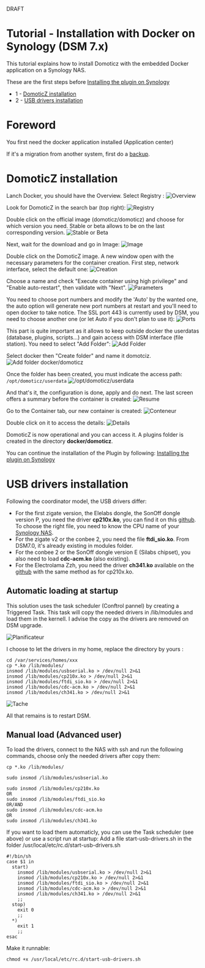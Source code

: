DRAFT


# Tutorial - Installation with Docker on Synology (DSM 7.x)

This tutorial explains how to install Domoticz with the embedded Docker application on a Synology NAS.

These are the first steps before [Installing the plugin on Synology](Plugin_Installation.md#3---installation-running-on-synology-nas)
* 1 - [DomoticZ installation](#DomoticZ-installation)
* 2 - [USB drivers installation](#USB-drivers-installation)

# Foreword
You first need the docker application installed (Application center)

If it's a migration from another system, first do a [backup](Plugin_Backup.md).


# DomoticZ installation

Lanch Docker, you should have the Overview.
Select Registry :
![Overview](Images/EN_Synology_Docker_Install_Home.png)


Look for DomoticZ in the search bar (top right):
![Registry](Images/EN_Synology_Docker_Install_Registre_1.png)


Double click on the official image (domoticz/domoticz) and choose for which version you need. Stable or beta allows to be on the last corresponding version.
![Stable or Beta](Images/EN_Synology_Docker_Install_Registre_2.png)


Next, wait for the download and go in Image:
![Image](Images/EN_Synology_Docker_Install_Image.png)


Double click on the DomoticZ image. A new window open with the necessary parameters for the container creation. First step, network interface, select the default one:
![Creation](Images/EN_Synology_Docker_Install_Creation_Conteneur.png)

Choose a name and check "Execute container using high privilege" and "Enable auto-restart", then validate with "Next".
![Parameters](Images/EN_Synology_Docker_Install_Param_1.png)

You need to choose port numbers and modify the 'Auto' by the wanted one, the auto option will generate new port numbers at restart and you'll need to open docker to take notice.
The SSL port 443 is currently used by DSM, you need to choose another one (or let Auto if you don't plan to use it):
![Ports](Images/EN_Synology_Docker_Install_Ports.png)

This part is quite important as it allows to keep outside docker the userdatas (database, plugins, scripts...) and gain access with DSM interface (file station). You need to select "Add Folder":
![Add Folder](Images/EN_Synology_Docker_Install_Param_Volume_1.png)


Select docker then "Create folder" and name it domotciz.
![Add folder docker/domoticz](Images/EN_Synology_Docker_Install_Param_Volume_2.png)


Once the folder has been created, you must indicate the access path: `/opt/domoticz/userdata`
![/opt/domoticz/userdata](Images/EN_Synology_Docker_Install_Param_Volume_3.png)




And that's it, the configuration is done, apply and do next.
The last screen offers a summary before the container is created:
![Resume](Images/EN_Synology_Docker_Install_Conteneur_Resume.png)

Go to the Container tab, our new container is created:
![Conteneur](Images/EN_Synology_Docker_Install_Conteneur.png)


Double click on it to access the details:
![Details](Images/EN_Synology_Docker_Install_Conteneur_Details.png)


DomoticZ is now operational and you can access it.
A plugins folder is created in the directory __docker/domoticz__.


You can continue the installation of the Plugin by following:  [Installing the plugin on Synology](Plugin_Installation.md#3---installation-running-on-synology-nas)


# USB drivers installation
Following the coordinator model, the USB drivers differ:
* For the first zigate version, the Elelabs dongle, the SonOff dongle version P, you need the driver __cp210x.ko__, you can find it on this [github](https://github.com/robertklep/dsm7-usb-serial-drivers). To choose the right file, you need to know the CPU name of your [Synology NAS](https://kb.synology.com/fr-fr/DSM/tutorial/What_kind_of_CPU_does_my_NAS_have).
* For the zigate v2 or the conbee 2, you need the file __ftdi_sio.ko__. From DSM7.0, it's already existing in modules folder.
* For the conbee 2 or the SonOff dongle version E (Silabs chipset), you also need to load __cdc-acm.ko__ (also existing).
* For the Electrolama Zzh, you need the driver __ch341.ko__ available on the [github](https://github.com/robertklep/dsm7-usb-serial-drivers) with the same method as for cp210x.ko.

## Automatic loading at startup
This solution uses the task scheduler (Conftrol pannel) by creating a Triggered Task.
This task will copy the needed drivers in /lib/modules and load them in the kernell. I advise the copy as the drivers are removed on DSM upgrade.

![Planificateur](Images/EN_Synology_Docker_Install_Planificateur_1.png)

I choose to let the drivers in my home, replace the directory by yours :

```
cd /var/services/homes/xxx
cp *.ko /lib/modules/
insmod /lib/modules/usbserial.ko > /dev/null 2>&1
insmod /lib/modules/cp210x.ko > /dev/null 2>&1
insmod /lib/modules/ftdi_sio.ko > /dev/null 2>&1
insmod /lib/modules/cdc-acm.ko > /dev/null 2>&1
insmod /lib/modules/ch341.ko > /dev/null 2>&1
```

![Tache](Images/EN_Synology_Docker_Install_Tache.png)

All that remains is to restart DSM.


## Manual load (Advanced user)
To load the drivers, connect to the NAS with ssh and run the following commands, choose only the needed drivers after copy them:

```
cp *.ko /lib/modules/

sudo insmod /lib/modules/usbserial.ko

sudo insmod /lib/modules/cp210x.ko
OR
sudo insmod /lib/modules/ftdi_sio.ko
OR/AND
sudo insmod /lib/modules/cdc-acm.ko
OR
sudo insmod /lib/modules/ch341.ko
````

If you want to load them automaticly, you can use the Task scheduler (see above) or use a script run at startup:
Add a file start-usb-drivers.sh in the folder /usr/local/etc/rc.d/start-usb-drivers.sh

```
#!/bin/sh
case $1 in
  start)
    insmod /lib/modules/usbserial.ko > /dev/null 2>&1
    insmod /lib/modules/cp210x.ko > /dev/null 2>&1
    insmod /lib/modules/ftdi_sio.ko > /dev/null 2>&1
    insmod /lib/modules/cdc-acm.ko > /dev/null 2>&1
    insmod /lib/modules/ch341.ko > /dev/null 2>&1
    ;;
  stop)
    exit 0
    ;;
  *)
    exit 1
    ;;
esac
```

Make it runnable:
```
chmod +x /usr/local/etc/rc.d/start-usb-drivers.sh
```
